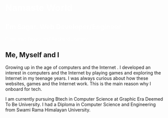 <heading>
   <h1 style="color:white;"> Namaste World</h1>
<h2 style="color:white;">I'm Sagar. Web Developer/Engineer</h2>
<span style="color:white;"> Front-end Developer/ Backend Learner</span>
</heading>

<h2 class="intro-heading"> Me, Myself and I</h2>
<paragraph>  <p>
   Growing up in the age of computers and the Internet . I developed an interest in computers and the Internet by playing games and exploring the     Internet in my teenage years. I was always curious about how these websites, games  and the Internet work. This is the main reason why I onboard for tech.</p>
   <p>I am  currently pursuing Btech in Computer Science  at Graphic Era Deemed To Be University. I had a Diploma in Computer Science and     Engineering from Swami Rama Himalayan University.

</paragraph>
